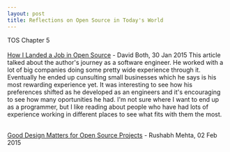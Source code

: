 ```yaml
---
layout: post
title: Reflections on Open Source in Today's World 
---
```

   
TOS Chapter 5  
<br/>
[How I Landed a Job in Open Source](http://opensource.com/business/15/1/how-i-landed-job-open-source) - David Both, 30 Jan 2015
This article talked about the author's journey as a software engineer. He worked with a lot of big companies doing some pretty wide experience through it. Eventually he ended up cunsulting small businesses which he says is his most rewarding experience yet. It was interesting to see how his preferences shifted as he developed as an engineers and it's encouraging to see how many oportunities he had. I'm not sure where I want to end up as a programmer, but I like reading about people who have had lots of experience working in different places to see what fits with them the most.

<br/>
<a href="http://opensource.com/life/15/2/good-design-matters-open-source-projects">Good Design Matters for Open Source Projects</a>
- Rushabh Mehta, 02 Feb 2015 

